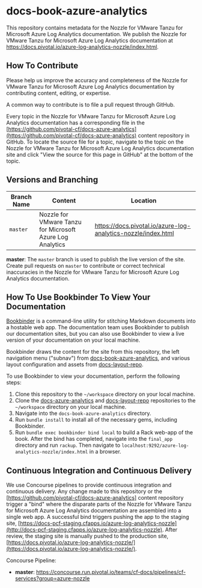 # docs-book-azure-analytics

This repository contains metadata for the Nozzle for VMware Tanzu for Microsoft Azure Log Analytics documentation. We publish the Nozzle for VMware Tanzu for Microsoft Azure Log Analytics documentation at
https://docs.pivotal.io/azure-log-analytics-nozzle/index.html.

## How To Contribute

Please help us improve the accuracy and completeness of the Nozzle for VMware Tanzu for Microsoft Azure Log Analytics documentation by contributing content, editing,
or expertise.

A common way to contribute is to file a pull request through GitHub.

Every topic in the Nozzle for VMware Tanzu for Microsoft Azure Log Analytics documentation has a corresponding file in the
[https://github.com/pivotal-cf/docs-azure-analytics](https://github.com/pivotal-cf/docs-azure-analytics) content repository in
GitHub. To locate the source file for a topic, navigate to the topic on the Nozzle for VMware Tanzu for Microsoft Azure Log Analytics documentation site and click
"View the source for this page in GitHub" at the bottom of the topic.

## Versions and Branching

| **Branch Name** | **Content** | **Location** |
|-----------------|-------------|--------------|
| `master` | Nozzle for VMware Tanzu for Microsoft Azure Log Analytics | https://docs.pivotal.io/azure-log-analytics-nozzle/index.html |

**master**: The `master` branch is used to publish the live version of the site.
Create pull requests on `master` to contribute or correct technical inaccuracies in the Nozzle for VMware Tanzu for Microsoft Azure Log Analytics documentation.

## How To Use Bookbinder To View Your Documentation

[Bookbinder](https://github.com/pivotal-cf/bookbinder/blob/master/README.md) is a command-line
utility for stitching Markdown documents into a hostable web app. The documentation team uses
Bookbinder to publish our documentation sites, but you can also use Bookbinder to view a live
version of your documentation on your local machine.

Bookbinder draws the content for the site from this repository, the left navigation menu ("subnav")
from [docs-book-azure-analytics](https://github.com/pivotal-cf/docs-book-azure-analytics), and various layout
configuration and assets from [docs-layout-repo](https://github.com/pivotal-cf/docs-layout-repo).

To use Bookbinder to view your documentation, perform the following steps:

1. Clone this repository to the `~/workspace` directory on your local machine.
1. Clone the [docs-azure-analytics](https://github.com/pivotal-cf/docs-azure-analytics) and
[docs-layout-repo](https://github.com/pivotal-cf/docs-layout-repo) repositories to the `~/workspace` directory on your
local machine.
1. Navigate into the `docs-book-azure-analytics` directory.
1. Run `bundle install` to install all of the necessary gems, including Bookbinder.
1. Run `bundle exec bookbinder bind local` to build a Rack web-app of the book. After the bind has completed, navigate
into the `final_app` directory and run `rackup`. Then navigate to `localhost:9292/azure-log-analytics-nozzle/index.html` in a
browser.

## Continuous Integration and Continuous Delivery

We use Concourse pipelines to provide continuous integration and continuous delivery. Any change made to this repository
or the [https://github.com/pivotal-cf/docs-azure-analytics] content repository trigger a "bind" where the disparate parts of
the Nozzle for VMware Tanzu for Microsoft Azure Log Analytics documentation are assembled into a single web app. A successful bind triggers pushing the app to the
staging site,
[https://docs-pcf-staging.cfapps.io/azure-log-analytics-nozzle](http://docs-pcf-staging.cfapps.io/azure-log-analytics-nozzle). After
review, the staging site is manually pushed to the production site,
[https://docs.pivotal.io/azure-log-analytics-nozzle/](https://docs.pivotal.io/azure-log-analytics-nozzle/).

Concourse Pipeline:

* **master**: https://concourse.run.pivotal.io/teams/cf-docs/pipelines/cf-services?group=azure-nozzle
